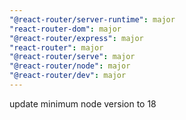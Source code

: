 ```yaml
---
"@react-router/server-runtime": major
"react-router-dom": major
"@react-router/express": major
"react-router": major
"@react-router/serve": major
"@react-router/node": major
"@react-router/dev": major
---
```


update minimum node version to 18
